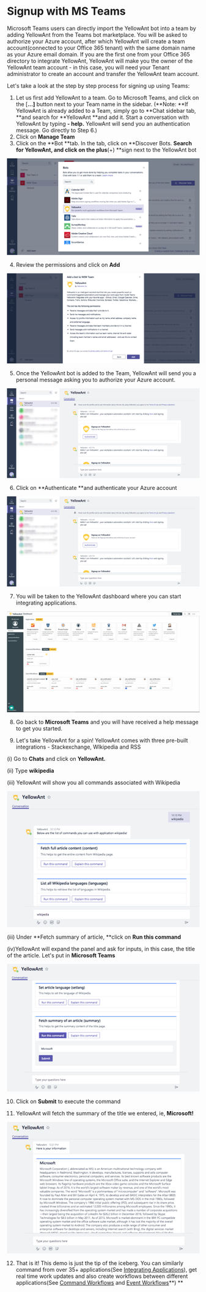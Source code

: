 # Signup with MS Teams

Microsoft Teams users can directly import the YellowAnt bot into a team by adding YellowAnt from the Teams bot marketplace. You will be asked to authorize your Azure account, after which YellowAnt will create a team account\(connected to your Office 365 tenant\) with the same domain name as your Azure email domain. If you are the first one from your Office 365 directory to integrate YellowAnt, YellowAnt will make you the owner of the YellowAnt team account - in this case, you will need your Tenant administrator to create an account and transfer the YellowAnt team account.

Let's take a look at the step by step process for signing up using Teams:

1. Let us first add YellowAnt to a team. Go to Microsoft Teams, and click on the \[**...\]** button next to your Team name in the sidebar. \(**Note: **If YellowAnt is already added to a Team, simply go to **Chat sidebar tab, **and search for **YellowAnt **and add it. Start a conversation with YellowAnt by typing **- help.** YellowAnt will send you an authentication message. Go directly to Step 6.\)
2. Click on **Manage Team**
3. Click on the **Bot **tab. In the tab, click on **Discover Bots. **Search for **YellowAnt**, and click on the plus**\(+\) **sign next to the YellowAnt bot

![](../.gitbook/assets/image%20%2814%29.png)

4. Review the permissions and click on **Add**

![](../.gitbook/assets/image%20%2864%29.png)

5. Once the YellowAnt bot is added to the Team, YellowAnt will send you a personal message asking you to authorize your Azure account.

![](../.gitbook/assets/image%20%2826%29.png)

6. Click on **Authenticate **and authenticate your Azure account

![](../.gitbook/assets/image%20%2843%29.png)

7. You will be taken to the YellowAnt dashboard where you can start integrating applications.

![](../.gitbook/assets/image%20%287%29.png)

8. Go back to **Microsoft Teams** and you will have received a help message to get you started.

9. Let's take YellowAnt for a spin! YellowAnt comes with three pre-built integrations - Stackexchange, WIkipedia and RSS

\(i\) Go to **Chats** and click on **YellowAnt.**

\(ii\) Type **wikipedia**

\(iii\) YellowAnt will show you all commands associated with Wikipedia

![](../.gitbook/assets/image%20%2816%29.png)

\(iii\) Under **Fetch summary of article, **click on **Run this command**

\(iv\)YellowAnt will expand the panel and ask for inputs, in this case, the title of the article. Let's put in **Microsoft Teams**

![](../.gitbook/assets/image%20%2846%29.png)

10. Click on **Submit** to execute the command

11. YellowAnt will fetch the summary of the title we entered, ie, **Microsoft!**

![](../.gitbook/assets/image%20%2836%29.png)

12. That is it! This demo is just the tip of the iceberg. You can similarly command from over 35+ applications\(See [Integrating Applications](../integrating-applications/)\), get real time work updates and also create workflows between different applications\(See [Command Workflows](../workflows/command-workflows/) and [Event Workflows](../workflows/event-workflows/)**\) **

